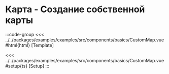 # Карта - Создание собственной карты

<script lang="ts" setup>
import MapComponent from 'examples/src/components/basics/CustomMap.vue';
</script>

<map-component/>

:::code-group
<<< ../../packages/examples/examples/src/components/basics/CustomMap.vue#html{html} [Template]

<<< ../../packages/examples/examples/src/components/basics/CustomMap.vue#setup{ts} [Setup]
:::
